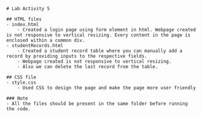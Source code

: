     # Lab Activity 5

    ## HTML files
    - index.html
        - Created a login page using form element in html. Webpage created is not responsive to vertical resizing. Every content in the page is enclosed within a common div.
    - studentRecords.html
        - Created a student record table where you can manually add a record by providing inputs to the respective fields.
        - Webpage created is not responsive to vertical resizing. 
        - Also we can delete the last record from the table.

    ## CSS file
    - style.css
        - Used CSS to design the page and make the page more user friendly

    ### Note
    - All the files should be present in the same folder before running the code.